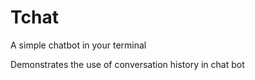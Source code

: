 # Tchat

A simple chatbot in your terminal

Demonstrates the use of conversation history in chat bot

